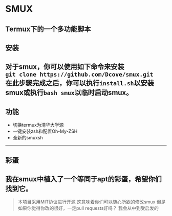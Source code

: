# SMUX
Termux下的一个多功能脚本
-------
## 安装
对于smux，你可以使用如下命令来安装  
`git clone https://github.com/Dcove/smux.git`  
在此步骤完成之后，你可以执行`install.sh`以安装smux或执行`bash smux`以临时启动smux。
------
## 功能
* 切换termux为清华大学源
* 一键安装zsh和配置Oh-My-ZSH
* 全新的smuxsh
------
## 彩蛋
我在smux中植入了一个等同于apt的彩蛋，希望你们找到它。
------
> 本项目采用MIT协议进行开源
> 这意味着你们可以随心所欲的修改smux
> 但是如果你觉得你改的很好，一定pull requests好吗？
> 我会从中到受启发的


